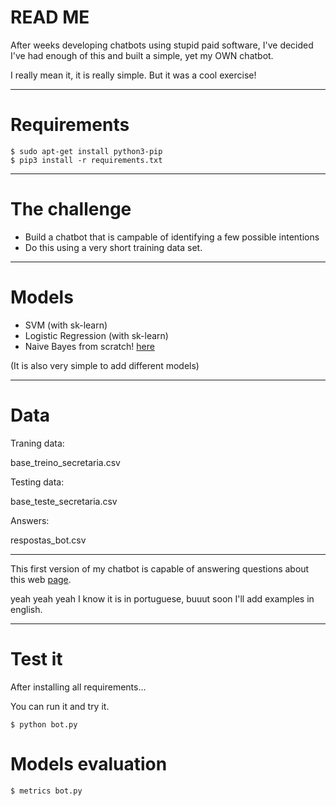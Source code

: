 # READ ME

After weeks developing chatbots using stupid paid software, I've decided I've had enough of this and built a simple, yet my OWN chatbot.

I really mean it, it is really simple. But it was a cool exercise!

---
# Requirements

```
$ sudo apt-get install python3-pip
$ pip3 install -r requirements.txt
```

---
# The challenge

- Build a chatbot that is campable of identifying a few possible intentions
- Do this using a very short training data set.
---
# Models

- SVM (with sk-learn)
- Logistic Regression (with sk-learn)
- Naive Bayes from scratch! [here](https://github.com/beatrizalbiero/chatbot/blob/master/NB.py)

(It is also very simple to add different models)

---
# Data

Traning data:

base_treino_secretaria.csv

Testing data:

base_teste_secretaria.csv

Answers:

respostas_bot.csv

---
This first version of my chatbot is capable of answering questions about this web [page](http://pos.fflch.usp.br/).

yeah yeah yeah I know it is in portuguese, buuut soon I'll add examples in english.

---
# Test it

After installing all requirements...

You can run it and try it.

```
$ python bot.py
```

# Models evaluation

```
$ metrics bot.py
```
